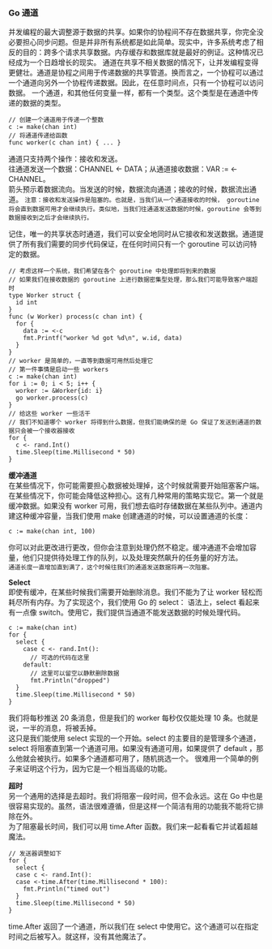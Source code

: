 
### Go 通道
并发编程的最大调整源于数据的共享。如果你的协程间不存在数据共享，你完全没必要担心同步问题。但是并非所有系统都是如此简单。现实中，许多系统考虑了相反的目的：跨多个请求共享数据。内存缓存和数据库就是最好的例证。这种情况已经成为一个日趋增长的现实。
通道在共享不相关数据的情况下，让并发编程变得更健壮。通道是协程之间用于传递数据的共享管道。换而言之，一个协程可以通过一个通道向另外一个协程传递数据。因此，在任意时间点，只有一个协程可以访问数据。
一个通道，和其他任何变量一样，都有一个类型。这个类型是在通道中传递的数据的类型。

```golang
// 创建一个通道用于传递一个整数
c := make(chan int)
// 将通道传递给函数
func worker(c chan int) { ... }
```

通道只支持两个操作：接收和发送。  
往通道发送一个数据：CHANNEL <- DATA；从通道接收数据：VAR := <-CHANNEL。  
箭头预示着数据流向。当发送的时候，数据流向通道；接收的时候，数据流出通道。
`注意：接收和发送操作是阻塞的。也就是，当我们从一个通道接收的时候， goroutine 将会直到数据可用才会继续执行。类似地，当我们往通道发送数据的时候，goroutine 会等到数据接收到之后才会继续执行。`  

记住，唯一的共享状态时通道，我们可以安全地同时从它接收和发送数据。通道提供了所有我们需要的同步代码保证，在任何时间只有一个 goroutine 可以访问特定的数据。  
```golang
// 考虑这样一个系统，我们希望在各个 goroutine 中处理即将到来的数据
// 如果我们在接收数据的 goroutine 上进行数据密集型处理，那么我们可能导致客户端超时
type Worker struct {
  id int
}
func (w Worker) process(c chan int) {
  for {
    data := <-c
    fmt.Printf("worker %d got %d\n", w.id, data)
  }
}
// worker 是简单的，一直等到数据可用然后处理它
// 第一件事情是启动一些 workers
c := make(chan int)
for i := 0; i < 5; i++ {
  worker := &Worker{id: i}
  go worker.process(c)
}
// 给这些 worker 一些活干
// 我们不知道哪个 worker 将得到什么数据，但我们能确保的是 Go 保证了发送到通道的数据只会被一个接收器接收
for {
  c <- rand.Int()
  time.Sleep(time.Millisecond * 50)
}
```

**缓冲通道**  
在某些情况下，你可能需要担心数据被处理掉，这个时候就需要开始阻塞客户端。在某些情况下，你可能会降低这种担心。这有几种常用的策略实现它。第一个就是缓冲数据。如果没有 worker 可用，我们想去临时存储数据在某些队列中。通道内建这种缓冲容量，当我们使用 make 创建通道的时候，可以设置通道的长度：
```golang
c := make(chan int, 100)
```
你可以对此更改进行更改，但你会注意到处理仍然不稳定。缓冲通道不会增加容量，他们只提供待处理工作的队列，以及处理突然飙升的任务量的好方法。  
`通道长度一直增加直到满了，这个时候往我们的通道发送数据将再一次阻塞。`  

**Select**  
即使有缓冲，在某些时候我们需要开始删除消息。我们不能为了让 worker 轻松而耗尽所有内存。为了实现这个，我们使用 Go 的 select：
语法上，select 看起来有一点像 switch。使用它，我们提供当通道不能发送数据的时候处理代码。

```golang
c := make(chan int)
for {
  select {
    case c <- rand.Int():
      // 可选的代码在这里
    default:
      // 这里可以留空以静默删除数据
      fmt.Println("dropped")
  }
  time.Sleep(time.Millisecond * 50)
}
```
我们将每秒推送 20 条消息，但是我们的 worker 每秒仅仅能处理 10 条。也就是说，一半的消息，将被丢掉。  
这只是我们能使用 select 实现的一个开始。select 的主要目的是管理多个通道，select 将阻塞直到第一个通道可用。如果没有通道可用，如果提供了 default ，那么他就会被执行。如果多个通道都可用了，随机挑选一个。
很难用一个简单的例子来证明这个行为，因为它是一个相当高级的功能。  

**超时**  
另一个通用的选择是去超时。我们将阻塞一段时间，但不会永远。这在 Go 中也是很容易实现的。虽然，语法很难遵循，但是这样一个简洁有用的功能我不能将它排除在外。  
为了阻塞最长时间，我们可以用 time.After 函数。我们来一起看看它并试着超越魔法。  

```golang
// 发送器调整如下
for {
  select {
  case c <- rand.Int():
  case <-time.After(time.Millisecond * 100):
    fmt.Println("timed out")
  }
  time.Sleep(time.Millisecond * 50)
}
```
time.After 返回了一个通道，所以我们在 select 中使用它。这个通道可以在指定时间之后被写入。就这样，没有其他魔法了。  


